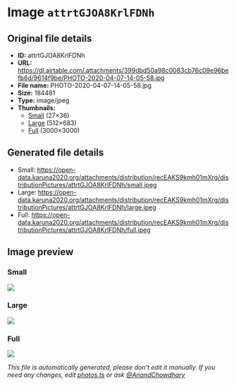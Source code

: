 # Image `attrtGJOA8KrlFDNh`

## Original file details

- **ID:** attrtGJOA8KrlFDNh
- **URL:** https://dl.airtable.com/.attachments/399dbd50a98c0083cb76c09e96befb6d/9614f9be/PHOTO-2020-04-07-14-05-58.jpg
- **File name:** PHOTO-2020-04-07-14-05-58.jpg
- **Size:** 184481
- **Type:** image/jpeg
- **Thumbnails:**
  - [Small](https://dl.airtable.com/.attachmentThumbnails/860bd93a208a94394767f0e251180349/2077b31b) (27×36)
  - [Large](https://dl.airtable.com/.attachmentThumbnails/baadb4b18bc5b3074e9a1c3b3ce82886/15303a58) (512×683)
  - [Full](https://dl.airtable.com/.attachmentThumbnails/21d3da2844a9e57b4414bd09fdf17d64/178c9e6b) (3000×3000)

## Generated file details

- Small: https://open-data.karuna2020.org/attachments/distribution/recEAKS9kmh01mXrg/distributionPictures/attrtGJOA8KrlFDNh/small.jpeg
- Large: https://open-data.karuna2020.org/attachments/distribution/recEAKS9kmh01mXrg/distributionPictures/attrtGJOA8KrlFDNh/large.jpeg
- Full: https://open-data.karuna2020.org/attachments/distribution/recEAKS9kmh01mXrg/distributionPictures/attrtGJOA8KrlFDNh/full.jpeg

## Image preview

### Small

![](https://open-data.karuna2020.org/attachments/distribution/recEAKS9kmh01mXrg/distributionPictures/attrtGJOA8KrlFDNh/small.jpeg)

### Large

![](https://open-data.karuna2020.org/attachments/distribution/recEAKS9kmh01mXrg/distributionPictures/attrtGJOA8KrlFDNh/large.jpeg)

### Full

![](https://open-data.karuna2020.org/attachments/distribution/recEAKS9kmh01mXrg/distributionPictures/attrtGJOA8KrlFDNh/full.jpeg)

_This file is automatically generated, please don't edit it manually. If you need any changes, edit [photos.ts](/photos.ts) or ask [@AnandChowdhary](https://github.com/AnandChowdhary)_
